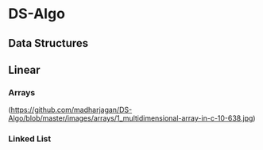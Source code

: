 # DS-Algo

## Data Structures

## Linear

### Arrays
(https://github.com/madharjagan/DS-Algo/blob/master/images/arrays/1_multidimensional-array-in-c-10-638.jpg)
### Linked List

